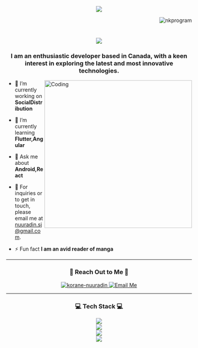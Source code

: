 <div align="center"> <img src="https://media.licdn.com/dms/image/D5616AQHY0vIkWQPyCw/profile-displaybackgroundimage-shrink_350_1400/0/1675709068267?e=1715817600&v=beta&t=PkFHZY_eUXjyd_joLc2OgQBlED02Wx2elR8xZgi8Imk"> </div>
<p align="right"> <img src="https://komarev.com/ghpvc/?username=nkprogram&label=Profile%20views&color=0e75b6&style=flat" alt="nkprogram" /> </p>

<h1 align="center">
    <img src="https://readme-typing-svg.herokuapp.com/?font=Courgette&size=40&center=true&vCenter=true&width=500&height=70&duration=4000&lines=Hello+and+Welcome+✌️;+I'm+Nuuradin+Korane!;&color=FFF81E" />
</h1>

<h3 align="center">I am an enthusiastic developer based in Canada, with a keen interest in exploring the latest and most innovative technologies.</h3>

<img align="right" alt="Coding" width="400" src="https://media.giphy.com/media/JqmupuTVZYaQX5s094/giphy.gif">

- 🔭 I’m currently working on **SocialDistribution**

- 🌱 I’m currently learning **Flutter,Angular**
  
- 💬 Ask me about **Android,React**
  
- 📩 For inquiries or to get in touch, please email me at nuuradin.sj@gmail.com.

- ⚡ Fun fact **I am an avid reader of manga**


 <hr/>
 
<h3 align="Center">🤗 Reach Out to Me 🤗</h3>
<div align="center">
    <a href="https://linkedin.com/in/korane-nuuradin">
        <img src="https://img.shields.io/badge/LinkedIn-0077B5?style=for-the-badge&logo=linkedin&logoColor=white" alt="korane-nuuradin" />
    </a>
   <a href="mailto:nuuradin.sj@gmail.com">
    <img src="https://img.shields.io/badge/Gmail-333333?style=for-the-badge&logo=gmail&logoColor=red" alt="Email Me" />
  </a>
</div>


 <hr/>
 
<h3 align="center">💻 Tech Stack 💻</h3>
<div align="center">
    <div><img src="https://skillicons.dev/icons?i=c,cpp,cs,java,javascript,css,html,python,typescript,react" /></div>
    <div><img src="https://skillicons.dev/icons?i=django,flask,tailwind,mongodb,mysql,postgres,sqlite,firebase" /></div>
    <div><img src="https://skillicons.dev/icons?i=git,unity,androidstudio,nodejs,visualstudio,gradle," /></div>
    <div><img src="https://skillicons.dev/icons?i=matlab,pytorch,heroku,linux" /></div>
</div>

